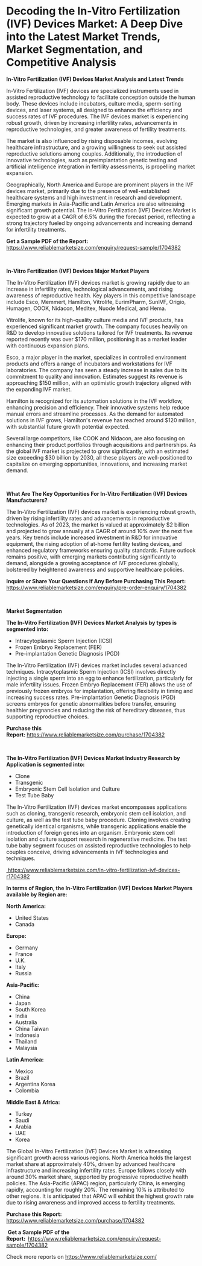 <p><h1>Decoding the In-Vitro Fertilization (IVF) Devices Market: A Deep Dive into the Latest Market Trends, Market Segmentation, and Competitive Analysis</h1></p><p><strong>In-Vitro Fertilization (IVF) Devices Market Analysis and Latest Trends</strong></p>
<p><p>In-Vitro Fertilization (IVF) devices are specialized instruments used in assisted reproductive technology to facilitate conception outside the human body. These devices include incubators, culture media, sperm-sorting devices, and laser systems, all designed to enhance the efficiency and success rates of IVF procedures. The IVF devices market is experiencing robust growth, driven by increasing infertility rates, advancements in reproductive technologies, and greater awareness of fertility treatments. </p><p>The market is also influenced by rising disposable incomes, evolving healthcare infrastructure, and a growing willingness to seek out assisted reproductive solutions among couples. Additionally, the introduction of innovative technologies, such as preimplantation genetic testing and artificial intelligence integration in fertility assessments, is propelling market expansion. </p><p>Geographically, North America and Europe are prominent players in the IVF devices market, primarily due to the presence of well-established healthcare systems and high investment in research and development. Emerging markets in Asia-Pacific and Latin America are also witnessing significant growth potential. The In-Vitro Fertilization (IVF) Devices Market is expected to grow at a CAGR of 6.5% during the forecast period, reflecting a strong trajectory fueled by ongoing advancements and increasing demand for infertility treatments.</p></p>
<p><strong>Get a Sample PDF of the Report:&nbsp;</strong> <a href="https://www.reliablemarketsize.com/enquiry/request-sample/1704382?utm_campaign=3075&utm_medium=2&utm_source=Github&utm_content=ia&utm_term=27032025&utm_id=in-vitro-fertilization-ivf-devices">https://www.reliablemarketsize.com/enquiry/request-sample/1704382</a></p>
<p>&nbsp;</p>
<p><strong>In-Vitro Fertilization (IVF) Devices Major Market Players</strong></p>
<p><p>The In-Vitro Fertilization (IVF) devices market is growing rapidly due to an increase in infertility rates, technological advancements, and rising awareness of reproductive health. Key players in this competitive landscape include Esco, Memmert, Hamilton, Vitrolife, EurimPharm, SunIVF, Origio, Humagen, COOK, Nidacon, Meditex, Nuode Medical, and Hema.</p><p>Vitrolife, known for its high-quality culture media and IVF products, has experienced significant market growth. The company focuses heavily on R&D to develop innovative solutions tailored for IVF treatments. Its revenue reported recently was over $170 million, positioning it as a market leader with continuous expansion plans.</p><p>Esco, a major player in the market, specializes in controlled environment products and offers a range of incubators and workstations for IVF laboratories. The company has seen a steady increase in sales due to its commitment to quality and innovation. Estimates suggest its revenue is approaching $150 million, with an optimistic growth trajectory aligned with the expanding IVF market.</p><p>Hamilton is recognized for its automation solutions in the IVF workflow, enhancing precision and efficiency. Their innovative systems help reduce manual errors and streamline processes. As the demand for automated solutions in IVF grows, Hamilton's revenue has reached around $120 million, with substantial future growth potential expected.</p><p>Several large competitors, like COOK and Nidacon, are also focusing on enhancing their product portfolios through acquisitions and partnerships. As the global IVF market is projected to grow significantly, with an estimated size exceeding $30 billion by 2030, all these players are well-positioned to capitalize on emerging opportunities, innovations, and increasing market demand.</p></p>
<p>&nbsp;</p>
<p><strong>What Are The Key Opportunities For In-Vitro Fertilization (IVF) Devices Manufacturers?</strong></p>
<p><p>The In-Vitro Fertilization (IVF) devices market is experiencing robust growth, driven by rising infertility rates and advancements in reproductive technologies. As of 2023, the market is valued at approximately $2 billion and projected to grow annually at a CAGR of around 10% over the next five years. Key trends include increased investment in R&D for innovative equipment, the rising adoption of at-home fertility testing devices, and enhanced regulatory frameworks ensuring quality standards. Future outlook remains positive, with emerging markets contributing significantly to demand, alongside a growing acceptance of IVF procedures globally, bolstered by heightened awareness and supportive healthcare policies.</p></p>
<p><strong>Inquire or Share Your Questions If Any Before Purchasing This Report:</strong> <a href="https://www.reliablemarketsize.com/enquiry/pre-order-enquiry/1704382?utm_campaign=3075&utm_medium=2&utm_source=Github&utm_content=ia&utm_term=27032025&utm_id=in-vitro-fertilization-ivf-devices">https://www.reliablemarketsize.com/enquiry/pre-order-enquiry/1704382</a></p>
<p>&nbsp;</p>
<p><strong>Market Segmentation</strong></p>
<p><strong>The In-Vitro Fertilization (IVF) Devices Market Analysis by types is segmented into:</strong></p>
<p><ul><li>Intracytoplasmic Sperm Injection (ICSI)</li><li>Frozen Embryo Replacement (FER)</li><li>Pre-implantation Genetic Diagnosis (PGD)</li></ul></p>
<p><p>The In-Vitro Fertilization (IVF) devices market includes several advanced techniques. Intracytoplasmic Sperm Injection (ICSI) involves directly injecting a single sperm into an egg to enhance fertilization, particularly for male infertility issues. Frozen Embryo Replacement (FER) allows the use of previously frozen embryos for implantation, offering flexibility in timing and increasing success rates. Pre-implantation Genetic Diagnosis (PGD) screens embryos for genetic abnormalities before transfer, ensuring healthier pregnancies and reducing the risk of hereditary diseases, thus supporting reproductive choices.</p></p>
<p><strong>Purchase this Report:&nbsp;</strong><a href="https://www.reliablemarketsize.com/purchase/1704382?utm_campaign=3075&utm_medium=2&utm_source=Github&utm_content=ia&utm_term=27032025&utm_id=in-vitro-fertilization-ivf-devices">https://www.reliablemarketsize.com/purchase/1704382</a></p>
<p>&nbsp;</p>
<p><strong>The In-Vitro Fertilization (IVF) Devices Market Industry Research by Application is segmented into:</strong></p>
<p><ul><li>Clone</li><li>Transgenic</li><li>Embryonic Stem Cell Isolation and Culture</li><li>Test Tube Baby</li></ul></p>
<p><p>The In-Vitro Fertilization (IVF) devices market encompasses applications such as cloning, transgenic research, embryonic stem cell isolation, and culture, as well as the test tube baby procedure. Cloning involves creating genetically identical organisms, while transgenic applications enable the introduction of foreign genes into an organism. Embryonic stem cell isolation and culture support research in regenerative medicine. The test tube baby segment focuses on assisted reproductive technologies to help couples conceive, driving advancements in IVF technologies and techniques.</p></p>
<p><a href="https://www.reliablemarketsize.com/in-vitro-fertilization-ivf-devices-r1704382?utm_campaign=3075&utm_medium=2&utm_source=Github&utm_content=ia&utm_term=27032025&utm_id=in-vitro-fertilization-ivf-devices">&nbsp;https://www.reliablemarketsize.com/in-vitro-fertilization-ivf-devices-r1704382</a></p>
<p><strong>In terms of Region, the In-Vitro Fertilization (IVF) Devices Market Players available by Region are:</strong></p>
<p>
    <p> <strong> North America: </strong>
        <ul>
            <li>United States</li>
            <li>Canada</li>
        </ul>
        </p> 
    <p> <strong> Europe: </strong>
        <ul>
            <li>Germany</li>
            <li>France</li>
            <li>U.K.</li>
            <li>Italy</li>
            <li>Russia</li>
        </ul>
        </p> 
    <p> <strong> Asia-Pacific: </strong>
        <ul>
            <li>China</li>
            <li>Japan</li>
            <li>South Korea</li>
            <li>India</li>
            <li>Australia</li>
            <li>China Taiwan</li>
            <li>Indonesia</li>
            <li>Thailand</li>
            <li>Malaysia</li>
        </ul>
        </p> 
    <p> <strong> Latin America: </strong>
        <ul>
            <li>Mexico</li>
            <li>Brazil</li>
            <li>Argentina Korea</li>
            <li>Colombia</li>
        </ul>
        </p> 
    <p> <strong> Middle East & Africa: </strong>
        <ul>
            <li>Turkey</li>
            <li>Saudi</li>
            <li>Arabia</li>
            <li>UAE</li>
            <li>Korea</li>
        </ul>
    </p>
    </p>
<p><p>The Global In-Vitro Fertilization (IVF) Devices Market is witnessing significant growth across various regions. North America holds the largest market share at approximately 40%, driven by advanced healthcare infrastructure and increasing infertility rates. Europe follows closely with around 30% market share, supported by progressive reproductive health policies. The Asia-Pacific (APAC) region, particularly China, is emerging rapidly, accounting for roughly 20%. The remaining 10% is attributed to other regions. It is anticipated that APAC will exhibit the highest growth rate due to rising awareness and improved access to fertility treatments.</p></p>
<p><strong>Purchase this Report: </strong><a href="https://www.reliablemarketsize.com/purchase/1704382?utm_campaign=3075&utm_medium=2&utm_source=Github&utm_content=ia&utm_term=27032025&utm_id=in-vitro-fertilization-ivf-devices">https://www.reliablemarketsize.com/purchase/1704382</a></p>
<p>&nbsp;<strong>Get a Sample PDF of the Report:&nbsp;&nbsp;</strong><a href="https://www.reliablemarketsize.com/enquiry/request-sample/1704382?utm_campaign=3075&utm_medium=2&utm_source=Github&utm_content=ia&utm_term=27032025&utm_id=in-vitro-fertilization-ivf-devices">https://www.reliablemarketsize.com/enquiry/request-sample/1704382</a></p>
<p><strong></strong></p>
<p>Check more reports on <a href="https://www.reliablemarketsize.com/?utm_campaign=3075&utm_medium=2&utm_source=Github&utm_content=ia&utm_term=27032025&utm_id=in-vitro-fertilization-ivf-devices">https://www.reliablemarketsize.com/</a></p>